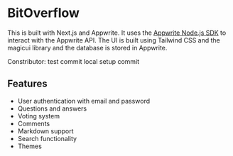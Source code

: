 # BitOverflow


This is  built with Next.js and Appwrite. It uses the [Appwrite Node.js SDK](https://github.com/appwrite/sdk-for-node) to interact with the Appwrite API. The UI is built using Tailwind CSS and the magicui library and the database is stored in Appwrite.

Constributor:
test commit
local setup commit

## Features

-   User authentication with email and password
-   Questions and answers
-   Voting system
-   Comments
-   Markdown support
-   Search functionality
-   Themes
